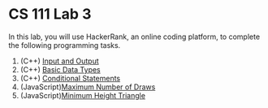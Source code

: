 # CS 111 Lab 3
In this lab, you will use HackerRank, an online coding platform, to complete the following
programming tasks.

1. (C++) [Input and Output](https://www.hackerrank.com/challenges/cpp-input-and-output/problem)
2. (C++) [Basic Data Types](https://www.hackerrank.com/challenges/c-tutorial-basic-data-types/problem)
3. (C++) [Conditional Statements](https://www.hackerrank.com/challenges/c-tutorial-conditional-if-else/problem)
4. (JavaScript)[Maximum Number of Draws](https://www.hackerrank.com/challenges/maximum-draws/problem)
5. (JavaScript)[Minimum Height Triangle](https://www.hackerrank.com/challenges/lowest-triangle/problem)
